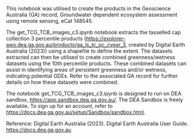 This notebook was utilised to create the products in the Geoscience Australia (GA) record, Groundwater dependent ecosystem assessment using remote sensing, eCat 148545.

The get_TCG_TCB_images_c3.ipynb notebook extracts the tasselled cap collection 3 percentile products (https://explorer-aws.dea.ga.gov.au/products/ga_ls_tc_pc_cyear_3, created by Digital Earth Australia (2023)) using a shapefile to define the extent.
The datasets extracted can then be utilised to create combined greenness/wetness datasets using the 10th percentile products. These combined datasets can 
assist in identifying areas of persistent greenness and/or wetness, indicating potential GDEs. 
Refer to the associated GA record for further details on how these datasets were combined.

The notebook get_TCG_TCB_images_c3.ipynb is designed to run on DEA sandbox, https://app.sandbox.dea.ga.gov.au/. 
The DEA Sandbox is freely available. To sign up for an account, refer to https://docs.dea.ga.gov.au/setup/Sandbox/sandbox.html.

Reference:
Digital Earth Australia (2023). Digital Earth Australia User Guide. https://docs.dea.ga.gov.au 
